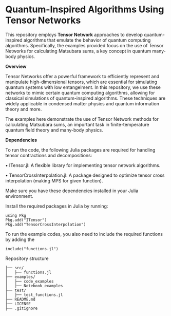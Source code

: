 # Quantum-Inspired Algorithms Using Tensor Networks
This repository employs **Tensor Network** approaches to develop quantum-inspired algorithms that emulate the behavior of quantum computing algorithms. Specifically, the examples provided focus on the use of Tensor Networks for calculating Matsubara sums, a key concept in quantum many-body physics. 


**Overview**

Tensor Networks offer a powerful framework to efficiently represent and manipulate high-dimensional tensors, which are essential for simulating quantum systems with low entangelment. In this repository, we use these networks to mimic certain quantum computing algorithms, allowing for classical simulations of quantum-inspired algorithms. These techniques are widely applicable in condensed matter physics and quantum information theory and more.

The examples here demonstrate the use of Tensor Network methods for calculating Matsubara sums, an important task in finite-temperature quantum field theory and many-body physics.

**Dependencies**

To run the code, the following Julia packages are required for handling tensor contractions and decompositions:

•	ITensor.jl: A flexible library for implementing tensor network algorithms.

•	TensorCrossInterpolation.jl: A package designed to optimize tensor cross interpolation (making MPS for given function).

Make sure you have these dependencies installed in your Julia environment.

Install the required packages in Julia by running:

    using Pkg
    Pkg.add("ITensor")
    Pkg.add("TensorCrossInterpolation")

To run the example codes, you also need to include the required functions by adding the 

    include("functions.jl")

Repository structure

    ├── src/
    │   ├── functions.jl        
    ├── examples/
    │   ├── code_examples         
    │   ├── Notebook_examples        
    ├── test/
    │   ├── test_functions.jl  
    ├── README.md               
    ├── LICENSE                 
    ├── .gitignore              



